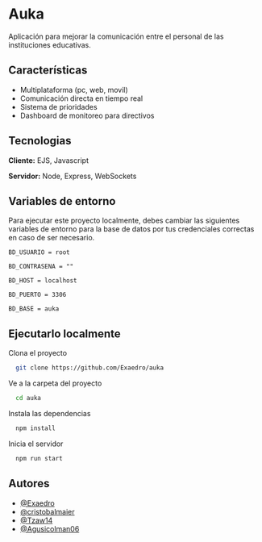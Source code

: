 # Auka

Aplicación para mejorar la comunicación entre el personal de las instituciones educativas. 

## Características

- Multiplataforma (pc, web, movil)
- Comunicación directa en tiempo real
- Sistema de prioridades
- Dashboard de monitoreo para directivos


## Tecnologias 

**Cliente:** EJS, Javascript

**Servidor:** Node, Express, WebSockets


## Variables de entorno

Para ejecutar este proyecto localmente, debes cambiar las siguientes variables de entorno para la base de datos por tus credenciales correctas en caso de ser necesario.

`BD_USUARIO = root`

`BD_CONTRASENA = ""`

`BD_HOST = localhost`

`BD_PUERTO = 3306`

`BD_BASE = auka`


## Ejecutarlo localmente

Clona el proyecto

```bash
  git clone https://github.com/Exaedro/auka
```

Ve a la carpeta del proyecto

```bash
  cd auka
```

Instala las dependencias

```bash
  npm install
```

Inicia el servidor

```bash
  npm run start
```


## Autores

- [@Exaedro](https://www.github.com/Exaedro)
- [@cristobalmaier](https://www.github.com/cristobalmaier)
- [@Tzaw14](https://www.github.com/Tzaw14)
- [@Agusicolman06](https://www.github.com/Agusicolman06)
